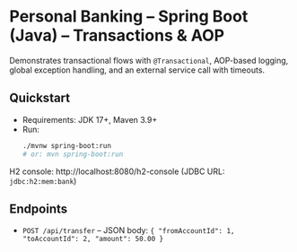 
# Personal Banking – Spring Boot (Java) – Transactions & AOP

Demonstrates transactional flows with `@Transactional`, AOP-based logging,
global exception handling, and an external service call with timeouts.

## Quickstart

- Requirements: JDK 17+, Maven 3.9+
- Run:
  ```bash
  ./mvnw spring-boot:run
  # or: mvn spring-boot:run
  ```

H2 console: http://localhost:8080/h2-console (JDBC URL: `jdbc:h2:mem:bank`)

## Endpoints
- `POST /api/transfer` – JSON body: `{ "fromAccountId": 1, "toAccountId": 2, "amount": 50.00 }`
